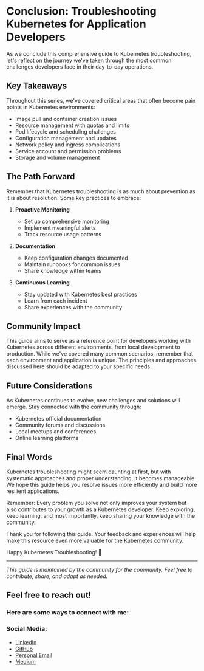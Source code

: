 # Conclusion: Troubleshooting Kubernetes for Application Developers

As we conclude this comprehensive guide to Kubernetes troubleshooting, let's reflect on the journey we've taken through the most common challenges developers face in their day-to-day operations.

## Key Takeaways

Throughout this series, we've covered critical areas that often become pain points in Kubernetes environments:
- Image pull and container creation issues
- Resource management with quotas and limits
- Pod lifecycle and scheduling challenges
- Configuration management and updates
- Network policy and ingress complications
- Service account and permission problems
- Storage and volume management

## The Path Forward

Remember that Kubernetes troubleshooting is as much about prevention as it is about resolution. Some key practices to embrace:

1. **Proactive Monitoring**
   - Set up comprehensive monitoring
   - Implement meaningful alerts
   - Track resource usage patterns

2. **Documentation**
   - Keep configuration changes documented
   - Maintain runbooks for common issues
   - Share knowledge within teams

3. **Continuous Learning**
   - Stay updated with Kubernetes best practices
   - Learn from each incident
   - Share experiences with the community

## Community Impact

This guide aims to serve as a reference point for developers working with Kubernetes across different environments, from local development to production. While we've covered many common scenarios, remember that each environment and application is unique. The principles and approaches discussed here should be adapted to your specific needs.

## Future Considerations

As Kubernetes continues to evolve, new challenges and solutions will emerge. Stay connected with the community through:
- Kubernetes official documentation
- Community forums and discussions
- Local meetups and conferences
- Online learning platforms

## Final Words

Kubernetes troubleshooting might seem daunting at first, but with systematic approaches and proper understanding, it becomes manageable. We hope this guide helps you resolve issues more efficiently and build more resilient applications.

Remember: Every problem you solve not only improves your system but also contributes to your growth as a Kubernetes developer. Keep exploring, keep learning, and most importantly, keep sharing your knowledge with the community.

Thank you for following this guide. Your feedback and experiences will help make this resource even more valuable for the Kubernetes community.

Happy Kubernetes Troubleshooting! 🚀

---
*This guide is maintained by the community for the community. Feel free to contribute, share, and adapt as needed.*

## Feel free to reach out!

### Here are some ways to connect with me:

###  Social Media:

- [LinkedIn](https://www.linkedin.com/in/asif-muzammil-hussain-b6742441/)
- [GitHub](https://github.com/asifMuzammil/github-actions-docker-ghcr)
- [Personal Email](m.asif.muzammil@gmail.com)
- [Medium](https://medium.com/@m.asif.muzammil)
